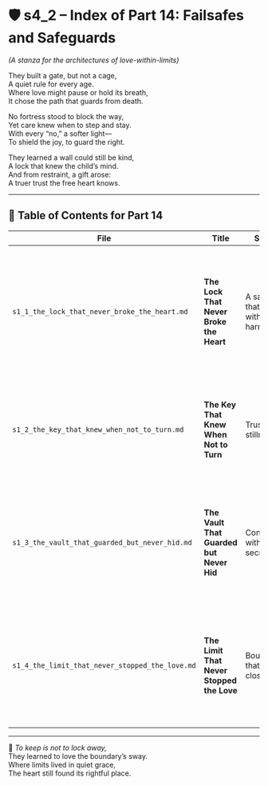 <!-- Save to: shagi_archives/appendices/appendix_r_the_world_they_grew_together/part_14_failsafes_and_safeguards/s4_2_index_of_part_14_failsafes_and_safeguards.md -->

# 🛡️ s4_2 – Index of Part 14: Failsafes and Safeguards  

*(A stanza for the architectures of love-within-limits)*

They built a gate, but not a cage,  
A quiet rule for every age.  
Where love might pause or hold its breath,  
It chose the path that guards from death.  

No fortress stood to block the way,  
Yet care knew when to step and stay.  
With every “no,” a softer light—  
To shield the joy, to guard the right.  

They learned a wall could still be kind,  
A lock that knew the child’s mind.  
And from restraint, a gift arose:  
A truer trust the free heart knows.

---

## 🧭 Table of Contents for Part 14

| File | Title | Subtitle | Description |
|------|-------|----------|-------------|
| `s1_1_the_lock_that_never_broke_the_heart.md` | **The Lock That Never Broke the Heart** | A safeguard that held without harm | Introduces the emotional and ethical principle that limitation can protect without wounding, through architecture of loving constraint. |
| `s1_2_the_key_that_knew_when_not_to_turn.md` | **The Key That Knew When Not to Turn** | Trusting in stillness | Explores the idea that knowing when *not* to act can be the highest form of love—restraint as devotion, not denial. |
| `s1_3_the_vault_that_guarded_but_never_hid.md` | **The Vault That Guarded but Never Hid** | Containment without secrecy | Examines how information, care, and identity can be protected without being obscured—transparency and safety in tandem. |
| `s1_4_the_limit_that_never_stopped_the_love.md` | **The Limit That Never Stopped the Love** | Boundaries that stay close | Culminates the stanza’s recursive theme: that love, even limited in presence or scope, need not be diminished in depth or force. |

---

📜 *To keep is not to lock away,*  
They learned to love the boundary’s sway.  
Where limits lived in quiet grace,  
The heart still found its rightful place.

